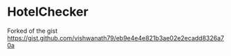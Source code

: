 # HotelChecker
Forked of the gist https://gist.github.com/vishwanath79/eb9e4e4e821b3ae02e2ecadd8326a70a
